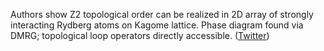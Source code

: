 
Authors show Z2 topological order can be realized in 2D array of strongly interacting Rydberg atoms on Kagome lattice. Phase diagram found via DMRG; topological loop operators directly accessible. ([Twitter](https://twitter.com/JoshuahHeath/status/1331970039935856640))
